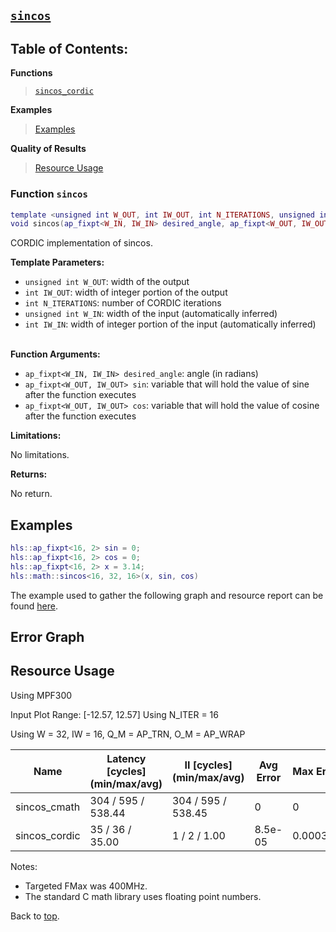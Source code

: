 ## [`sincos`](../../include/hls_sincos.hpp)

## Table of Contents:

**Functions**

> [`sincos_cordic`](#function-sincos_cordic)

**Examples**

> [Examples](#examples)

**Quality of Results**

> [Resource Usage](#resource-usage)

### Function `sincos`
~~~lua
template <unsigned int W_OUT, int IW_OUT, int N_ITERATIONS, unsigned int W_IN, int IW_IN>
void sincos(ap_fixpt<W_IN, IW_IN> desired_angle, ap_fixpt<W_OUT, IW_OUT> sin, ap_fixpt<W_OUT, IW_OUT> cos)
~~~

CORDIC implementation of sincos.



**Template Parameters:**

* `unsigned int W_OUT`: width of the output<br>
* `int IW_OUT`: width of integer portion of the output<br>
* `int N_ITERATIONS`: number of CORDIC iterations<br>
* `unsigned int W_IN`: width of the input (automatically inferred)<br>
* `int IW_IN`: width of integer portion of the input (automatically inferred)<br> <br>

**Function Arguments:**

* `ap_fixpt<W_IN, IW_IN> desired_angle`: angle (in radians)<br>
* `ap_fixpt<W_OUT, IW_OUT> sin`: variable that will hold the value of sine after the function executes<br>
* `ap_fixpt<W_OUT, IW_OUT> cos`: variable that will hold the value of cosine after the function executes<br>

**Limitations:**

No limitations.

**Returns:**

No return.

## Examples

~~~lua
hls::ap_fixpt<16, 2> sin = 0;
hls::ap_fixpt<16, 2> cos = 0;
hls::ap_fixpt<16, 2> x = 3.14;
hls::math::sincos<16, 32, 16>(x, sin, cos)
~~~

The example used to gather the following graph and resource report can be found [here](../../examples/simple/sincos).

## Error Graph

## Resource Usage

Using MPF300


Input Plot Range: [-12.57, 12.57]
Using N_ITER = 16

Using W = 32, IW = 16, Q_M = AP_TRN, O_M = AP_WRAP



| Name          | Latency [cycles] (min/max/avg)   | II [cycles] (min/max/avg)   |   Avg Error |   Max Error |   LUTs |   DFFs |   DSPs |   LSRAM |   uSRAM | Estimated Frequency   |
|---------------|----------------------------------|-----------------------------|-------------|-------------|--------|--------|--------|---------|---------|-----------------------|
| sincos_cmath  | 304 / 595 / 538.44               | 304 / 595 / 538.45          |     0       |    0        |  54318 |  28888 |     20 |       0 |      27 | 130.685 MHz           |
| sincos_cordic | 35 / 36 / 35.00                  | 1 / 2 / 1.00                |     8.5e-05 |    0.000302 |   1725 |   3854 |      3 |       0 |       0 | 385.654 MHz           |

Notes:
- Targeted FMax was 400MHz.
- The standard C math library uses floating point numbers.


Back to [top](#).